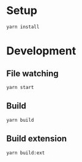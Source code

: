 # Setup

`yarn install`

# Development

## File watching

`yarn start`

## Build

`yarn build`

## Build extension

`yarn build:ext`
